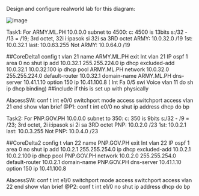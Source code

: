 Design and configure realworld lab for this diagram:

![image](https://github.com/user-attachments/assets/53e9a9a8-18a7-4c07-b13b-02460f26a0bf)

Task1: For ARMY.ML.PH
10.0.0.0 subnet to 4500:
c: 4500 is 13bits
s:/32 - /13 = /19; 3rd octet, 32i
i:ipasok si 32i sa  3RD octet
ARMY: 10.0.32.0 /19
1st: 10.0.32.1 last: 10.0.63.255
Not ARMY: 10.0.64.0 /19

##CoreDelta1
config t
vlan 21
 name ARMY.ML.PH
 exit
Int vlan 21
 IP ospf 1 area 0
 no shut
 ip add 10.0.32.1 255.255.224.0
ip dhcp excluded-add 10.0.32.1 10.0.32.100
ip dhcp pool ARMY.ML.PH
 network 10.0.32.0 255.255.224.0
 default-router 10.0.32.1
 domain-name ARMY.ML.PH
 dns-server 10.41.1.10
 option 150 ip 10.41.100.8
( Int Fa 0/5
  swi Voice vlan 11
  do sh ip dhcp binding) ##include if this is set up with physically

  AlacessSW:
  conf t
  int e0/0
  switchport mode access
  switchport access vlan 21
  end
  show vlan brief
  @P1:
  conf t 
  int e0/0
  no shut
  ip address dhcp
  do bp

Task2: For PNP.GOV.PH
10.0.0.0 subnet to 350:
c: 350 is 9bits
s:/32 - /9 = /23; 3rd octet, 2i
i:ipasok si 2i sa  3RD octet
PNP: 10.0.2.0 /23
1st: 10.0.2.1 last: 10.0.3.255
Not PNP: 10.0.4.0 /23

  ##CoreDelta2
config t
vlan 22
 name PNP.GOV.PH
 exit
Int vlan 22
 IP ospf 1 area 0
 no shut
 ip add 10.0.2.1 255.255.254.0
ip dhcp excluded-add 10.0.2.1 10.0.2.100
ip dhcp pool PNP.GOV.PH
 network 10.0.2.0 255.255.254.0
 default-router 10.0.2.1
 domain-name PNP.GOV.PH
 dns-server 10.41.1.10
 option 150 ip 10.41.100.8
 
  AlacessSW:
  conf t
  int e1/0
  switchport mode access
  switchport access vlan 22
  end
  show vlan brief
  @P2:
  conf t 
  int e1/0
  no shut
  ip address dhcp
  do bp
  
